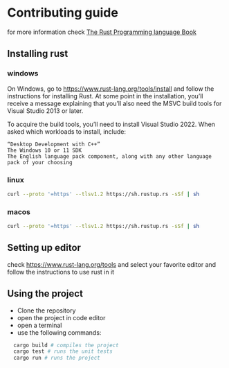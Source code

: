 # Contributing guide

for more information check [The Rust Programming language Book](https://doc.rust-lang.org/book/ch01-01-installation.html#installing-rustup-on-windows)

## Installing rust

### windows

On Windows, go to https://www.rust-lang.org/tools/install and follow the instructions for installing Rust. At some point in the installation, you’ll receive a message explaining that you’ll also need the MSVC build tools for Visual Studio 2013 or later.

To acquire the build tools, you’ll need to install Visual Studio 2022. When asked which workloads to install, include:

    “Desktop Development with C++”
    The Windows 10 or 11 SDK
    The English language pack component, along with any other language pack of your choosing


### linux
  ```bash
  curl --proto '=https' --tlsv1.2 https://sh.rustup.rs -sSf | sh
  ```

### macos
  ```bash
  curl --proto '=https' --tlsv1.2 https://sh.rustup.rs -sSf | sh
  ```

## Setting up editor

check https://www.rust-lang.org/tools and select your favorite editor and follow the instructions to use rust in it

## Using the project
* Clone the repository
* open the project in code editor
* open a terminal
* use the following commands:

```bash
  cargo build # compiles the project
  cargo test # runs the unit tests
  cargo run # runs the project
```